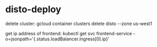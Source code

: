 # disto-deploy

delete cluster:
gcloud container clusters delete disto --zone us-west1

get ip address of frontend:
kubectl get svc frontend-service -o=jsonpath='{.status.loadBalancer.ingress[0].ip}'
